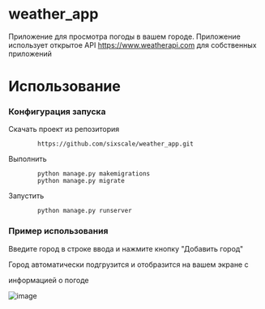 # weather_app

Приложение для просмотра погоды в вашем городе. Приложение использует
открытое API https://www.weatherapi.com для собственных приложений


# Использование
### Конфигурация запуска

Скачать проект из репозитория

            https://github.com/sixscale/weather_app.git

Выполнить


            python manage.py makemigrations
            python manage.py migrate

Запустить


            python manage.py runserver

### Пример использования

Введите город в строке ввода и нажмите кнопку "Добавить город"

Город автоматически подгрузится и отобразится на вашем экране с 

информацией о погоде

![image](https://github.com/sixscale/weather_app/assets/47154385/bca17f43-e2e4-4b5c-ab6a-3eba5b702072)

